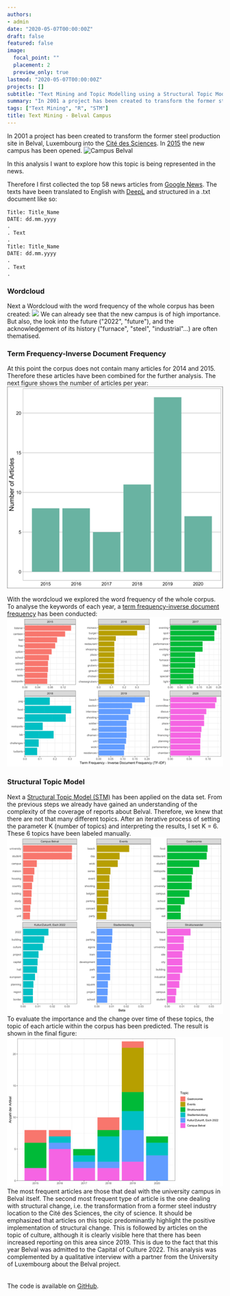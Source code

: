 ```yaml
---
authors:
- admin
date: "2020-05-07T00:00:00Z"
draft: false
featured: false
image:
  focal_point: ""
  placement: 2
  preview_only: true
lastmod: "2020-05-07T00:00:00Z"
projects: []
subtitle: "Text Mining and Topic Modelling using a Structural Topic Model"
summary: "In 2001 a project has been created to transform the former steel production site in Belval, Luxembourg into the Cité des Sciences. In 2015 the new campus has been opened. In this analysis I'm using a Structural Topic Model (STM) to explore how this topic is being represented in the news."
tags: ["Text Mining", "R", "STM"]
title: Text Mining - Belval Campus
---
```


In 2001 a project has been created to transform the former steel production site in Belval,
Luxembourg into the [Cité des Sciences](https://wwwde.uni.lu/fhse/belval_campus). 
In [2015](https://lequotidien.lu/luxembourg/le-campus-de-belval-en-un-clin-doeil/) the new campus has been opened.
![Campus Belval](https://www.uni.lu/wp-content/uploads/sites/9/2023/07/Esch-Belval_areal-view2_2014.jpg)

In this analysis I want to explore how this topic is being represented in the news.

Therefore I first collected the top 58 news articles from [Google News](https://www.google.com/search?q=belval+campus+esch-sur-alzette&client=firefox-b-d&sxsrf=ALeKk0080OxF6oOpC3lb6hNxafFccNgYjA:1590592264605&source=lnms&tbm=nws&sa=X&ved=2ahUKEwi57Kf3qdTpAhU7ThUIHSw_CG0Q_AUoAXoECCwQAw&biw=1920&bih=966).
The texts have been translated to English with [DeepL](https://www.deepl.com/en/translator) and structured 
in a .txt document like so:
```
Title: Title_Name
DATE: dd.mm.yyyy
.
. Text
.
Title: Title_Name
DATE: dd.mm.yyyy
.
. Text
.
```

### Wordcloud
Next a Wordcloud with the word frequency of the whole corpus has been created:
<img src="https://raw.githubusercontent.com/STBrinkmann/Text_Mining_Belval/master/Plots/wordcloud.svg?sanitize=true">
We can already see that the new campus is of high importance. But also, the look into the future ("2022", "future"),
and the acknowledgement of its history ("furnace", "steel", "industrial"...) are often thematised.

### Term Frequency-Inverse Document Frequency
At this point the corpus does not contain many articles for 2014 and 2015. 
Therefore these articles have been combined for the further analysis. The next figure shows the number of articles per year:
<img src="https://raw.githubusercontent.com/STBrinkmann/Text_Mining_Belval/master/Plots/Articles_Count.svg?sanitize=true">

With the wordcloud we explored the word frequency of the whole corpus. To analyse the keywords of each year, a [term frequency-inverse document frequency](http://www.tfidf.com/) has been conducted: 
<img src="https://raw.githubusercontent.com/STBrinkmann/Text_Mining_Belval/master/Plots/tf_idf.svg?sanitize=true">

### Structural Topic Model
Next a [Structural Topic Model (STM)](https://www.structuraltopicmodel.com/) has been applied on the data set. From the previous steps we already have gained an understanding of the complexity of the coverage of reports about Belval. Therefore, we knew that there are not that many different topics. After an iterative process of setting the parameter K (number of topics) and interpreting the results, I set K = 6. These 6 topics have been labeled manually.
<img src="https://raw.githubusercontent.com/STBrinkmann/Text_Mining_Belval/master/Plots/stm.svg?sanitize=true">
To evaluate the importance and the change over time of these topics, the topic of each article within the corpus has been predicted. The result is shown in the final figure:
<img src="https://raw.githubusercontent.com/STBrinkmann/Text_Mining_Belval/master/Plots/timeseries.svg?sanitize=true">
The most frequent articles are those that deal with the university campus in Belval itself. The second most frequent type of article is the one dealing with structural change, i.e. the transformation from a former steel industry location to the Cité des Sciences, the city of science. It should be emphasized that articles on this topic predominantly highlight the positive implementation of structural change. This is followed by articles on the topic of culture, although it is clearly visible here that there has been increased reporting on this area since 2019. This is due to the fact that this year Belval was admitted to the Capital of Culture 2022. This analysis was complemented by a qualitative interview with a partner from the University of Luxembourg about the Belval project.\
\
\
The code is available on [GitHub](https://github.com/STBrinkmann/Text_Mining_Belval).
